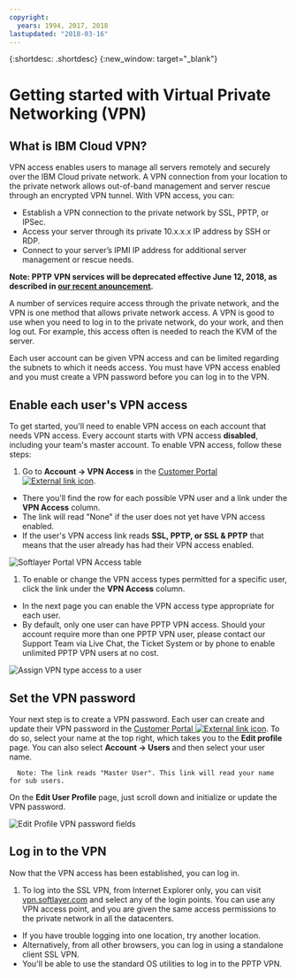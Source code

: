 ```yaml
---
copyright:
  years: 1994, 2017, 2018
lastupdated: "2018-03-16"
---
```


{:shortdesc: .shortdesc}
{:new_window: target="_blank"}

# Getting started with Virtual Private Networking (VPN)

## What is IBM Cloud VPN?

VPN access enables users to manage all servers remotely and securely over the IBM Cloud private network. A VPN connection from your location to the private network allows out-of-band management and server rescue through an encrypted VPN tunnel. With VPN access, you can:

* Establish a VPN connection to the private network by SSL, PPTP, or IPSec.
* Access your server through its private 10.x.x.x IP address by SSH or RDP.
* Connect to your server’s IPMI IP address for additional server management or rescue needs.

**Note: PPTP VPN services will be deprecated effective June 12, 2018, as described in [our recent anouncement](pptp-deprecation.html).**

A number of services require access through the private network, and the VPN is one method that allows private network access. A VPN is good to use when you need to log in to the private network, do your work, and then log out. For example, this access often is needed to reach the KVM of the server.

Each user account can be given VPN access and can be limited regarding the subnets to which it needs access. You must have VPN access enabled and you must create a VPN password before you can log in to the VPN.

## Enable each user's VPN access

To get started, you'll need to enable VPN access on each account that needs VPN access. Every account starts with VPN access **disabled**, including your team's master account. To enable VPN access, follow these steps:

1. Go to **Account -> VPN Access** in the [Customer Portal ![External link icon](../../icons/launch-glyph.svg "External link icon")](https://control.softlayer.com/).
* There you'll find the row for each possible VPN user and a link under the **VPN Access** column.
* The link will read "None" if the user does not yet have VPN access enabled.
* If the user's VPN access link reads **SSL, PPTP, or SSL & PPTP** that means that the user already has had their VPN access enabled.

![Softlayer Portal VPN Access table](images/vpnaccess01.png)

1. To enable or change the VPN access types permitted for a specific user, click the link under the **VPN Access** column.
* In the next page you can enable the VPN access type appropriate for each user.  
* By default, only one user can have PPTP VPN access. Should your account require more than one PPTP VPN user, please contact our Support Team via Live Chat, the Ticket System or by phone to enable unlimited PPTP VPN users at no cost.

![Assign VPN type access to a user](images/vpntype01.png)

## Set the VPN password

Your next step is to create a VPN password. Each user can create and update their VPN password in the [Customer Portal ![External link icon](../../icons/launch-glyph.svg "External link icon")](https://control.softlayer.com/). To do so, select your name at the top right, which takes you to the **Edit profile** page. You can also select **Account -> Users** and then select your user name.

      Note: The link reads "Master User". This link will read your name for sub users.

On the **Edit User Profile** page, just scroll down and initialize or update the VPN password.

![ Edit Profile VPN password fields](images/vpnpasswordfields.png)

## Log in to the VPN

Now that the VPN access has been established, you can log in.

1. To log into the SSL VPN, from Internet Explorer only, you can visit [vpn.softlayer.com](https://vpn.softlayer.com/) and select any of the login points. You can use any VPN access point, and you are given the same access permissions to the private network in all the datacenters.
* If you have trouble logging into one location, try another location.
* Alternatively, from all other browsers, you can log in using a standalone client SSL VPN.
* You'll be able to use the standard OS utilities to log in to the PPTP VPN.
